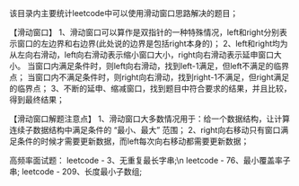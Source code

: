 该目录内主要统计leetcode中可以使用滑动窗口思路解决的题目；

【滑动窗口】
1、滑动窗口可以算作是双指针的一种特殊情况，left和right分别表示窗口的左边界和右边界(此处说的边界是包括right本身的)；
2、left和right均为从左向右滑动，left向右滑动表示缩小窗口大小，right向右滑动表示延申窗口大小。
	当窗口内满足条件时，则left向右滑动，找到left-1满足，但left不满足的临界点；
	当窗口内不满足条件时，则right向右滑动，找到right-1不满足，但right满足的临界点；
3、不断的延申、缩减窗口，找到题目中符合要求的结果，并且比较，得到最终结果；

【滑动窗口解题注意点】
1、滑动窗口大多数情况用于：给一个数据结构，让计算 连续子数据结构中满足条件的 “最小、最大” 范围；
2、right向右移动只有窗口满足条件的时候才需要更新数据，而left每次向右移动都需要更新数据；


高频率面试题：
leetcode - 3、无重复最长字串;\n
leetcode - 76、最小覆盖率子串;
leetcode - 209、长度最小子数组;

